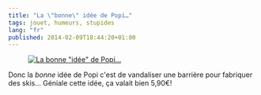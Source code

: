 ```yaml
---
title: "La \"bonne\" idée de Popi…"
tags: jouet, humeurs, stupides
lang: "fr"
published: 2014-02-09T18:44:20+01:00
---
```


<figure class="object-center">
    <a href="/images/bonne-idee-de-popi.jpg"><img src="/images/660x/bonne-idee-de-popi.jpg" alt='La bonne "idée" de Popi…'></a>
</figure>

Donc la *bonne* idée de Popi c'est de vandaliser une barrière pour fabriquer des
skis… Géniale cette idée, ça valait bien 5,90€!
